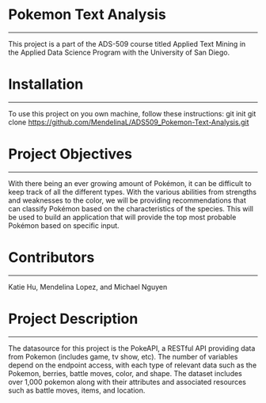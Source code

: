 # Pokemon Text Analysis
-----------------------------------------------------------------------------
This project is a part of the ADS-509 course titled Applied Text Mining in the Applied Data Science Program with the University of San Diego.
# Installation
----------------------------------------------------------------------------------
To use this project on you own machine, follow these instructions:
git init
git clone https://github.com/MendelinaL/ADS509_Pokemon-Text-Analysis.git
# Project Objectives
------------------------------------------------------------------------------------
With there being an ever growing amount of Pokémon, it can be difficult to keep track of all the different types. With the various abilities from strengths and weaknesses to the color, we will be providing recommendations that can classify Pokémon based on the characteristics of the species. This will be used to build an application that will provide the top most probable Pokémon based on specific input.
# Contributors
------------------------------------------------------------------------------------------
Katie Hu, Mendelina Lopez, and Michael Nguyen
# Project Description
--------------------------------------------------------------------------------------------
The datasource for this project is the PokeAPI, a RESTful API providing data from Pokemon (includes game, tv show, etc). The number of variables depend on the endpoint access, with each type of relevant data such as the Pokemon, berries, battle moves, color, and shape. The dataset includes over 1,000 pokemon along with their attributes and associated resources such as battle moves, items, and location.
